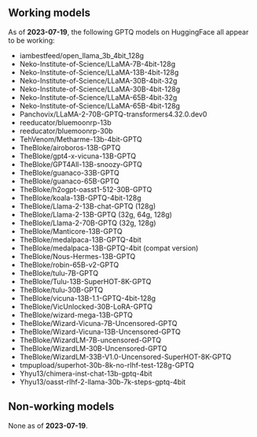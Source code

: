 ## Working models

As of **2023-07-19**, the following GPTQ models on HuggingFace all appear to be working:

- iambestfeed/open_llama_3b_4bit_128g
- Neko-Institute-of-Science/LLaMA-7B-4bit-128g
- Neko-Institute-of-Science/LLaMA-13B-4bit-128g
- Neko-Institute-of-Science/LLaMA-30B-4bit-32g
- Neko-Institute-of-Science/LLaMA-30B-4bit-128g
- Neko-Institute-of-Science/LLaMA-65B-4bit-32g
- Neko-Institute-of-Science/LLaMA-65B-4bit-128g
- Panchovix/LLaMA-2-70B-GPTQ-transformers4.32.0.dev0
- reeducator/bluemoonrp-13b
- reeducator/bluemoonrp-30b
- TehVenom/Metharme-13b-4bit-GPTQ
- TheBloke/airoboros-13B-GPTQ
- TheBloke/gpt4-x-vicuna-13B-GPTQ
- TheBloke/GPT4All-13B-snoozy-GPTQ
- TheBloke/guanaco-33B-GPTQ
- TheBloke/guanaco-65B-GPTQ
- TheBloke/h2ogpt-oasst1-512-30B-GPTQ
- TheBloke/koala-13B-GPTQ-4bit-128g
- TheBloke/Llama-2-13B-chat-GPTQ (128g)
- TheBloke/Llama-2-13B-GPTQ (32g, 64g, 128g)
- TheBloke/Llama-2-70B-GPTQ (32g, 128g)
- TheBloke/Manticore-13B-GPTQ
- TheBloke/medalpaca-13B-GPTQ-4bit
- TheBloke/medalpaca-13B-GPTQ-4bit (compat version)
- TheBloke/Nous-Hermes-13B-GPTQ
- TheBloke/robin-65B-v2-GPTQ
- TheBloke/tulu-7B-GPTQ
- TheBloke/Tulu-13B-SuperHOT-8K-GPTQ
- TheBloke/tulu-30B-GPTQ
- TheBloke/vicuna-13B-1.1-GPTQ-4bit-128g
- TheBloke/VicUnlocked-30B-LoRA-GPTQ
- TheBloke/wizard-mega-13B-GPTQ
- TheBloke/Wizard-Vicuna-7B-Uncensored-GPTQ
- TheBloke/Wizard-Vicuna-13B-Uncensored-GPTQ
- TheBloke/WizardLM-7B-uncensored-GPTQ
- TheBloke/WizardLM-30B-Uncensored-GPTQ
- TheBloke/WizardLM-33B-V1.0-Uncensored-SuperHOT-8K-GPTQ
- tmpupload/superhot-30b-8k-no-rlhf-test-128g-GPTQ
- Yhyu13/chimera-inst-chat-13b-gptq-4bit
- Yhyu13/oasst-rlhf-2-llama-30b-7k-steps-gptq-4bit

## Non-working models

None as of **2023-07-19**.